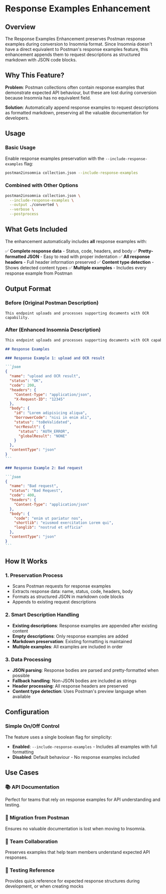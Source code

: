 # Response Examples Enhancement

## Overview

The Response Examples Enhancement preserves Postman response examples during conversion to Insomnia format. Since Insomnia doesn't have a direct equivalent to Postman's response examples feature, this enhancement appends them to request descriptions as structured markdown with JSON code blocks.

## Why This Feature?

**Problem**: Postman collections often contain response examples that demonstrate expected API behaviour, but these are lost during conversion because Insomnia has no equivalent field.

**Solution**: Automatically append response examples to request descriptions as formatted markdown, preserving all the valuable documentation for developers.

## Usage

### Basic Usage

Enable response examples preservation with the `--include-response-examples` flag:

```bash
postman2insomnia collection.json --include-response-examples
```

### Combined with Other Options

```bash
postman2insomnia collection.json \
  --include-response-examples \
  --output ./converted \
  --verbose \
  --postprocess
```

## What Gets Included

The enhancement automatically includes **all** response examples with:

✅ **Complete response data** - Status, code, headers, and body
✅ **Pretty-formatted JSON** - Easy to read with proper indentation
✅ **All response headers** - Full header information preserved
✅ **Content type detection** - Shows detected content types
✅ **Multiple examples** - Includes every response example from Postman

## Output Format

### Before (Original Postman Description)
```
This endpoint uploads and processes supporting documents with OCR capability.
```

### After (Enhanced Insomnia Description)
````markdown
This endpoint uploads and processes supporting documents with OCR capability.

## Response Examples

### Response Example 1: upload and OCR result

```json
{
  "name": "upload and OCR result",
  "status": "OK",
  "code": 200,
  "headers": {
    "Content-Type": "application/json",
    "X-Request-ID": "12345"
  },
  "body": {
    "id": "Lorem adipisicing aliqua",
    "borrowerCode": "nisi in enim ali",
    "status": "toBeValidated",
    "ocrResult": {
      "status": "AUTH_ERROR",
      "globalResult": "NONE"
    }
  },
  "contentType": "json"
}
```

### Response Example 2: Bad request

```json
{
  "name": "Bad request",
  "status": "Bad Request",
  "code": 400,
  "headers": {
    "Content-Type": "application/json"
  },
  "body": {
    "code": "enim ut pariatur nos",
    "shortlib": "eiusmod exercitation Lorem qui",
    "longlib": "nostrud et officia"
  },
  "contentType": "json"
}
```
````

## How It Works

### 1. **Preservation Process**
- Scans Postman requests for response examples
- Extracts response data: name, status, code, headers, body
- Formats as structured JSON in markdown code blocks
- Appends to existing request descriptions

### 2. **Smart Description Handling**
- **Existing descriptions**: Response examples are appended after existing content
- **Empty descriptions**: Only response examples are added
- **Markdown preservation**: Existing formatting is maintained
- **Multiple examples**: All examples are included in order

### 3. **Data Processing**
- **JSON parsing**: Response bodies are parsed and pretty-formatted when possible
- **Fallback handling**: Non-JSON bodies are included as strings
- **Header processing**: All response headers are preserved
- **Content type detection**: Uses Postman's preview language when available

## Configuration

### Simple On/Off Control

The feature uses a single boolean flag for simplicity:

- **Enabled**: `--include-response-examples` - Includes all examples with full formatting
- **Disabled**: Default behaviour - No response examples included

## Use Cases

### 📚 **API Documentation**
Perfect for teams that rely on response examples for API understanding and testing.

### 🔄 **Migration from Postman**
Ensures no valuable documentation is lost when moving to Insomnia.

### 👥 **Team Collaboration**
Preserves examples that help team members understand expected API responses.

### 🧪 **Testing Reference**
Provides quick reference for expected response structures during development, or when creating mocks
